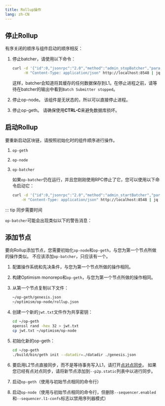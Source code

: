 ```yaml
---
title: Rollup操作
lang: zh-CN
---
```


## 停止Rollup

有序关闭的顺序与组件启动的顺序相反：

1. 停止batcher，请使用以下命令：

    ```sh
    curl -d '{"id":0,"jsonrpc":"2.0","method":"admin_stopBatcher","params":[]}' \
         -H "Content-Type: application/json" http://localhost:8548 | jq
    ```

    这样，batcher会知道将其缓存的任何数据保存到L1。在停止进程之前，请等待在batcher的输出中看到`Batch Submitter stopped`。

2. 停止op-node。
    该组件是无状态的，所以可以直接停止进程。

3. 停止op-geth。
    请确保使用**CTRL-C**来避免数据库损坏。



## 启动Rollup

要重新启动区块链，请按照初始化时的组件顺序进行操作。

1. `op-geth`
2. `op-node`
3. `op-batcher`

   如果`op-batcher`仍在运行，并且您刚刚使用RPC停止了它，您可以使用以下命令启动它：

   ```sh
   curl -d '{"id":0,"jsonrpc":"2.0","method":"admin_startBatcher","params":[]}' \
       -H "Content-Type: application/json" http://localhost:8548 | jq   
   ```

::: tip 同步需要时间

`op-batcher`可能会出现类似以下的警告消息：

## 添加节点

要向Rollup添加节点，您需要初始化`op-node`和`op-geth`，与您为第一个节点所做的操作类似。
不应该添加`op-batcher`，只应该有一个。

1. 配置操作系统和先决条件，与您为第一个节点所做的操作相同。
2. 构建Optimism monorepo和`op-geth`，与您为第一个节点所做的操作相同。
3. 从第一个节点复制以下文件：

    ```bash
    ~/op-geth/genesis.json
    ~/optimism/op-node/rollup.json
    ```

4. 创建一个新的`jwt.txt`文件作为共享密钥：

    ```bash
    cd ~/op-geth
    openssl rand -hex 32 > jwt.txt
    cp jwt.txt ~/optimism/op-node
    ```

5. 初始化新的op-geth：

    ```bash
    cd ~/op-geth
    ./build/bin/geth init --datadir=./datadir ./genesis.json
    ```

6. 要启用L2节点直接同步，而不是等待事务写入L1，请打开[点对点同步](./getting-started/#op-node)。
   如果您已经有点对点同步，请将新节点添加到`--p2p.static`列表中以进行同步。

7. 启动`op-geth`（使用与初始节点相同的命令行）
8. 启动`op-node`（使用与初始节点相同的命令行，但删除`--sequencer.enabled`和`--sequencer.l1-confs`标志以禁用序列器模式）
